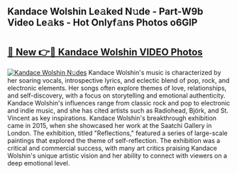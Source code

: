 ## Kandace Wolshin Le𝚊ked N𝚞de - Part-W9b Video Le𝚊ks - Hot Onlyf𝚊ns Photos o6GlP

# <h2><a href="http://ac29154.deff.icu/?id=Kandace+Wolshin">🔗 New 👉🔴 Kandace Wolshin VIDEO Photos</a></h2>

[![Kandace Wolshin N𝚞des](https://i.imgur.com/rIISA9y.gif)](http://ac29154.deff.icu/?id=Kandace+Wolshin)
Kandace Wolshin's music is characterized by her soaring vocals, introspective lyrics, and eclectic blend of pop, rock, and electronic elements. Her songs often explore themes of love, relationships, and self-discovery, with a focus on storytelling and emotional authenticity. Kandace Wolshin's influences range from classic rock and pop to electronic and indie music, and she has cited artists such as Radiohead, Björk, and St. Vincent as key inspirations. Kandace Wolshin's breakthrough exhibition came in 2015, when she showcased her work at the Saatchi Gallery in London. The exhibition, titled "Reflections," featured a series of large-scale paintings that explored the theme of self-reflection. The exhibition was a critical and commercial success, with many art critics praising Kandace Wolshin's unique artistic vision and her ability to connect with viewers on a deep emotional level.
